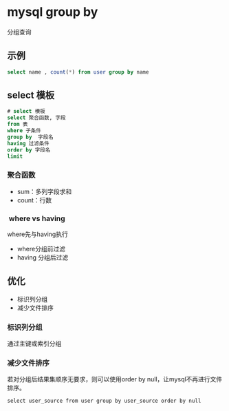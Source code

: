 

# mysql group by



分组查询

## 示例



```sql
select name , count(*) from user group by name 
```

## select 模板

```sql
# select 模板
select 聚合函数, 字段 
from 表
where 子条件
group by  字段名
having 过滤条件
order by 字段名  
limit 
```

### 聚合函数

- sum：多列字段求和
- count：行数

###  where vs having 

where先与having执行

- where分组前过滤
- having 分组后过滤

## 优化

- 标识列分组
- 减少文件排序

### 标识列分组

通过主键或索引分组

### 减少文件排序

若对分组后结果集顺序无要求，则可以使用order by null，让mysql不再进行文件排序。

```mysql
select user_source from user group by user_source order by null
```

